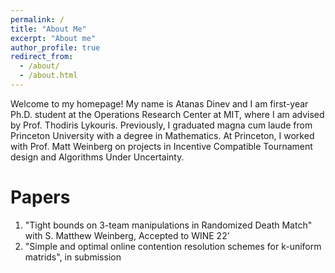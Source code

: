 ```yaml
---
permalink: /
title: "About Me"
excerpt: "About me"
author_profile: true
redirect_from: 
  - /about/
  - /about.html
---
```


Welcome to my homepage! My name is Atanas Dinev and I am first-year Ph.D. student at the Operations Research Center at MIT, where I am advised by Prof. Thodiris Lykouris. Previously, I graduated magna cum laude from Princeton University with a degree in Mathematics. At Princeton, I worked with Prof. Matt Weinberg on projects in Incentive Compatible Tournament design and Algorithms Under Uncertainty. 

Papers
======
1. "Tight bounds on 3-team manipulations in Randomized Death Match" with S. Matthew Weinberg, Accepted to WINE 22'
1. "Simple and optimal online contention resolution schemes for k-uniform matrids", in submission
